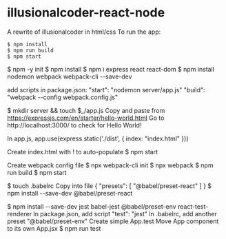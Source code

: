 # illusionalcoder-react-node
A rewrite of illusionalcoder in html/css
To run the app:
```
$ npm install
$ npm run build
$ npm start
```

$ npm -y init
$ npm install
$ npm i express react react-dom
$ npm install nodemon webpack webpack-cli --save-dev

add scripts in package.json:
"start": "nodemon server/app.js"
"build": "webpack --config webpack.config.js"

$ mkdir server && touch $_/app.js
Copy and paste from https://expressjs.com/en/starter/hello-world.html
Go to http://localhost:3000/ to check for Hello World!

In app.js, 
app.use(express.static('./dist', {
  index: "index.html"
}))

Create index.html with ! to auto-populate
$ npm start

Create webpack config file
$ npx webpack-cli init
$ npx webpack
$ npm run build
$ npm start

$ touch .babelrc
Copy into file
{
  "presets": [
    "@babel/preset-react"
  ]
}
$ npm install --save-dev @babel/preset-react

$ npm install --save-dev jest babel-jest @babel/preset-env react-test-renderer
In package.json, add script "test": "jest"
In .babelrc, add another preset "@babel/preset-env"
Create simple App.test
Move App component to its own App.jsx
$ npm run test
